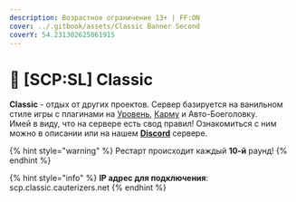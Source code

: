```yaml
---
description: Возрастное ограничение 13+ | FF:ON
cover: ../.gitbook/assets/Classic Banner Second
coverY: 54.231302625061915
---
```


# 🔫 \[SCP:SL] Classic

**Classic** - отдых от других проектов. Сервер базируется на ванильном стиле игры с плагинами на [Уровень](../scpsl-features/server-systems/level-system.md), [Карму](../scpsl-features/server-systems/karma-system.md) и Авто-Боеголовку.\
Имей в виду, что на сервере есть свод правил! Ознакомиться с ним можно в описании или на нашем [**Discord**](https://discord.com/invite/376sEKP2tX) сервере.

{% hint style="warning" %}
Рестарт происходит каждый **10-й** раунд!
{% endhint %}

{% hint style="info" %}
**IP адрес для подключения**: scp.classic.cauterizers.net
{% endhint %}
